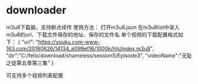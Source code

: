 # downloader

m3u8下载器，支持断点续传
使用方法：
打开m3u8.json
在m3u8list中录入m3u8的url、下载文件保存的地址、保存的文件名
单个视频的下载配置格式如下：
    {
      "url": "https://youku.com-www-163.com/20180626/14134_e099ef16/1000k/hls/index.m3u8",
      "dir":"C:/felix/download/shameless/session5/Episode3",
      "videoName":"无耻之徒第五季第三集"
    }
    
可支持多个视频列表配置
